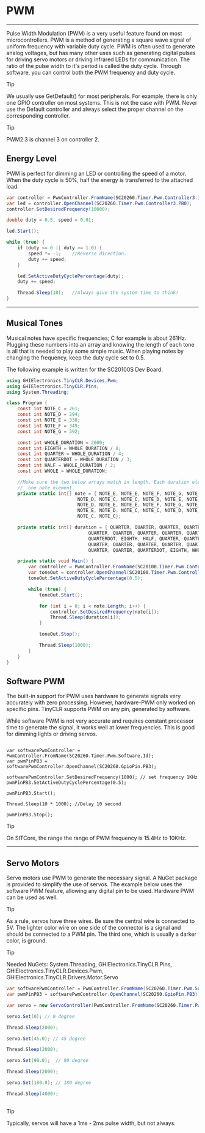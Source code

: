 # PWM
---
Pulse Width Modulation (PWM) is a very useful feature found on most microcontrollers. PWM is a method of generating a square wave signal of uniform frequency with variable duty cycle. PWM is often used to generate analog voltages, but has many other uses such as generating digital pulses for driving servo motors or driving infrared LEDs for communication. The ratio of the pulse width to it's period is called the duty cycle. Through software, you can control both the PWM frequency and duty cycle.

> [!Tip]
> We usually use GetDefault() for most peripherals. For example, there is only one GPIO controller on most systems. This is not the case with PWM. Never use the Default controller and always select the proper channel on the corresponding controller.

> [!Tip]
> PWM2.3 is channel 3 on controller 2.

## Energy Level
PWM is perfect for dimming an LED or controlling the speed of a motor. When the duty cycle is 50%, half the energy is transferred to the attached load.

```cs
var controller = PwmController.FromName(SC20260.Timer.Pwm.Controller3.Id);
var led = controller.OpenChannel(SC20260.Timer.Pwm.Controller3.PB0);
controller.SetDesiredFrequency(10000);

double duty = 0.5, speed = 0.01;

led.Start();

while (true) {
    if (duty <= 0 || duty >= 1.0) {
        speed *= -1;    //Reverse direction.
        duty += speed;
    }

    led.SetActiveDutyCyclePercentage(duty);
    duty += speed;

    Thread.Sleep(10);   //Always give the system time to think!
}  
```
---

## Musical Tones
Musical notes have specific frequencies; C for example is about 261Hz. Plugging these numbers into an array and knowing the length of each tone is all that is needed to play some simple music. When playing notes by changing the frequency, keep the duty cycle set to 0.5.

The following example is written for the SC20100S Dev Board.

```cs
using GHIElectronics.TinyCLR.Devices.Pwm;
using GHIElectronics.TinyCLR.Pins;
using System.Threading;

class Program {
    const int NOTE_C = 261;
    const int NOTE_D = 294;
    const int NOTE_E = 330;
    const int NOTE_F = 349;
    const int NOTE_G = 392;

    const int WHOLE_DURATION = 2000;
    const int EIGHTH = WHOLE_DURATION / 8;
    const int QUARTER = WHOLE_DURATION / 4;
    const int QUARTERDOT = WHOLE_DURATION / 3;
    const int HALF = WHOLE_DURATION / 2;
    const int WHOLE = WHOLE_DURATION;

    //Make sure the two below arrays match in length. Each duration element corresponds to
    //  one note element.
    private static int[] note = { NOTE_E, NOTE_E, NOTE_F, NOTE_G, NOTE_G, NOTE_F, NOTE_E,
                          NOTE_D, NOTE_C, NOTE_C, NOTE_D, NOTE_E, NOTE_E, NOTE_D,
                          NOTE_D, NOTE_E, NOTE_E, NOTE_F, NOTE_G, NOTE_G, NOTE_F,
                          NOTE_E, NOTE_D, NOTE_C, NOTE_C, NOTE_D, NOTE_E, NOTE_D,
                          NOTE_C, NOTE_C};

    private static int[] duration = { QUARTER, QUARTER, QUARTER, QUARTER, QUARTER, QUARTER,
                              QUARTER, QUARTER, QUARTER, QUARTER, QUARTER, QUARTER,
                              QUARTERDOT, EIGHTH, HALF, QUARTER, QUARTER, QUARTER, QUARTER,
                              QUARTER, QUARTER, QUARTER, QUARTER, QUARTER, QUARTER,
                              QUARTER, QUARTER, QUARTERDOT, EIGHTH, WHOLE};

    private static void Main() {
        var controller = PwmController.FromName(SC20100.Timer.Pwm.Controller3.Id);
        var toneOut = controller.OpenChannel(SC20100.Timer.Pwm.Controller3.PB1);
        toneOut.SetActiveDutyCyclePercentage(0.5);

        while (true) {
            toneOut.Start();

            for (int i = 0; i < note.Length; i++) {
                controller.SetDesiredFrequency(note[i]);
                Thread.Sleep(duration[i]);
            }

            toneOut.Stop();

            Thread.Sleep(1000);
        }
    }
}
```

## Software PWM
The built-in support for PWM uses hardware to generate signals very accurately with zero processing. However, hardware-PWM only worked on specific pins. TinyCLR supports PWM on any pin, generated by software.

While software PWM is not very accurate and requires constant processor time to generate the signal, it works well at lower frequencies. This is good for dimming lights or driving servos.

```

var softwarePwmController = PwmController.FromName(SC20260.Timer.Pwm.Software.Id);
var pwmPinPB3 = softwarePwmController.OpenChannel(SC20260.GpioPin.PB3);

softwarePwmController.SetDesiredFrequency(1000); // set frequency 1KHz
pwmPinPB3.SetActiveDutyCyclePercentage(0.5);

pwmPinPB3.Start();

Thread.Sleep(10 * 1000); //Delay 10 second

pwmPinPB3.Stop();

```

> [!Tip]
> On SITCore, the range the range of PWM frequency is 15.4Hz to 10KHz.

---

## Servo Motors
Servo motors use PWM to generate the necessary signal. A NuGet package is provided to simplify the use of servos. The example below uses the software PWM feature, allowing any digital pin to be used. Hardware PWM can be used as well.

> [!Tip] 
> As a rule, servos have three wires. Be sure the central wire is connected to 5V. The lighter color wire on one side of the connector is a signal and should be connected to a PWM pin. The third one, which is usually a darker color, is ground.


> [!Tip]
> Needed NuGets: System.Threading, GHIElectronics.TinyCLR.Pins, GHIElectronics.TinyCLR.Devices.Pwm, GHIElectronics.TinyCLR.Drivers.Motor.Servo

```cs
var softwarePwmController = PwmController.FromName(SC20260.Timer.Pwm.Software.Id);
var pwmPinPB3 = softwarePwmController.OpenChannel(SC20260.GpioPin.PB3);

var servo = new ServoController(PwmController.FromName(SC20260.Timer.Pwm.Software.Id), pwmPinPB3);

servo.Set(0); // 0 degree

Thread.Sleep(2000);

servo.Set(45.0); // 45 degree

Thread.Sleep(2000);

servo.Set(90.0);  // 90 degree

Thread.Sleep(2000);

servo.Set(180.0); // 180 degree

Thread.Sleep(4000);
 
```

> [!Tip]
> Typically, servos will have a 1ms - 2ms pulse width, but not always.
